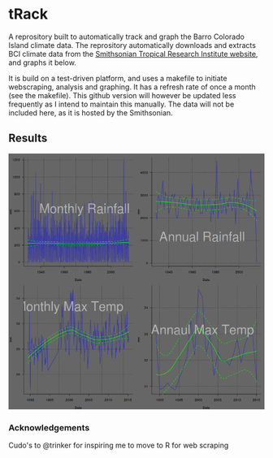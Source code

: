# tRack

A reprository built to automatically track and graph the Barro Colorado Island climate data. The reprository automatically downloads and extracts BCI climate data from the [Smithsonian Tropical Research Institute website](http://biogeodb.stri.si.edu/physical_monitoring/research/barrocolorado), and graphs it below.

It is build on a test-driven platform, and uses a makefile to initiate webscraping, analysis and graphing. It has a refresh rate of once a month (see the makefile). This github version will however be updated less frequently as I intend to maintain this manually. The data will not be included here, as it is hosted by the Smithsonian.

## Results

![bci climate](https://raw.githubusercontent.com/MarcoDVisser/tRack/master/figures/BCIclimate.png)

### Acknowledgements
Cudo's to @trinker for inspiring me to move to R for web scraping
